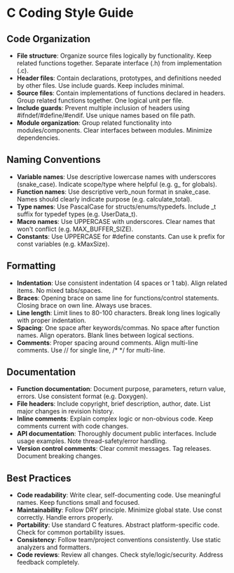 # C Coding Style Guide

## Code Organization
- **File structure**: Organize source files logically by functionality. Keep related functions together. Separate interface (.h) from implementation (.c).
- **Header files**: Contain declarations, prototypes, and definitions needed by other files. Use include guards. Keep includes minimal.
- **Source files**: Contain implementations of functions declared in headers. Group related functions together. One logical unit per file.
- **Include guards**: Prevent multiple inclusion of headers using #ifndef/#define/#endif. Use unique names based on file path.
- **Module organization**: Group related functionality into modules/components. Clear interfaces between modules. Minimize dependencies.

## Naming Conventions
- **Variable names**: Use descriptive lowercase names with underscores (snake_case). Indicate scope/type where helpful (e.g. g_ for globals).
- **Function names**: Use descriptive verb_noun format in snake_case. Names should clearly indicate purpose (e.g. calculate_total).
- **Type names**: Use PascalCase for structs/enums/typedefs. Include _t suffix for typedef types (e.g. UserData_t).
- **Macro names**: Use UPPERCASE with underscores. Clear names that won't conflict (e.g. MAX_BUFFER_SIZE).
- **Constants**: Use UPPERCASE for #define constants. Can use k prefix for const variables (e.g. kMaxSize).

## Formatting
- **Indentation**: Use consistent indentation (4 spaces or 1 tab). Align related items. No mixed tabs/spaces.
- **Braces**: Opening brace on same line for functions/control statements. Closing brace on own line. Always use braces.
- **Line length**: Limit lines to 80-100 characters. Break long lines logically with proper indentation.
- **Spacing**: One space after keywords/commas. No space after function names. Align operators. Blank lines between logical sections.
- **Comments**: Proper spacing around comments. Align multi-line comments. Use // for single line, /* */ for multi-line.

## Documentation
- **Function documentation**: Document purpose, parameters, return value, errors. Use consistent format (e.g. Doxygen).
- **File headers**: Include copyright, brief description, author, date. List major changes in revision history.
- **Inline comments**: Explain complex logic or non-obvious code. Keep comments current with code changes.
- **API documentation**: Thoroughly document public interfaces. Include usage examples. Note thread-safety/error handling.
- **Version control comments**: Clear commit messages. Tag releases. Document breaking changes.

## Best Practices
- **Code readability**: Write clear, self-documenting code. Use meaningful names. Keep functions small and focused.
- **Maintainability**: Follow DRY principle. Minimize global state. Use const correctly. Handle errors properly.
- **Portability**: Use standard C features. Abstract platform-specific code. Check for common portability issues.
- **Consistency**: Follow team/project conventions consistently. Use static analyzers and formatters.
- **Code reviews**: Review all changes. Check style/logic/security. Address feedback completely.